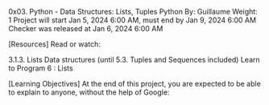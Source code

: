 0x03. Python - Data Structures: Lists, Tuples
Python
 By: Guillaume
 Weight: 1
 Project will start Jan 5, 2024 6:00 AM, must end by Jan 9, 2024 6:00 AM
 Checker was released at Jan 6, 2024 6:00 AM

[Resources]
Read or watch:

3.1.3. Lists
Data structures (until 5.3. Tuples and Sequences included)
Learn to Program 6 : Lists

[Learning Objectives]
At the end of this project, you are expected to be able to explain to anyone, without the help of Google:
